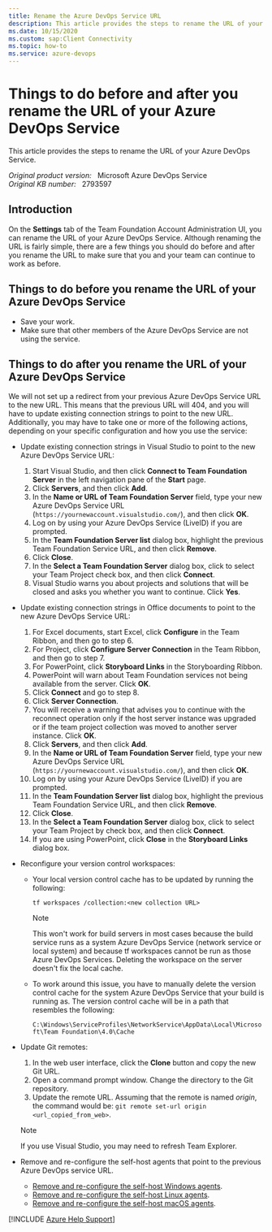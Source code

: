 ```yaml
---
title: Rename the Azure DevOps Service URL
description: This article provides the steps to rename the URL of your Azure DevOps Service.
ms.date: 10/15/2020
ms.custom: sap:Client Connectivity
ms.topic: how-to
ms.service: azure-devops
---
```

# Things to do before and after you rename the URL of your Azure DevOps Service

This article provides the steps to rename the URL of your Azure DevOps Service.

_Original product version:_ &nbsp; Microsoft Azure DevOps Service  
_Original KB number:_ &nbsp; 2793597

## Introduction

On the **Settings** tab of the Team Foundation Account Administration UI, you can rename the URL of your Azure DevOps Service. Although renaming the URL is fairly simple, there are a few things you should do before and after you rename the URL to make sure that you and your team can continue to work as before.

## Things to do before you rename the URL of your Azure DevOps Service

- Save your work.
- Make sure that other members of the Azure DevOps Service are not using the service.

## Things to do after you rename the URL of your Azure DevOps Service

We will not set up a redirect from your previous Azure DevOps Service URL to the new URL. This means that the previous URL will 404, and you will have to update existing connection strings to point to the new URL. Additionally, you may have to take one or more of the following actions, depending on your specific configuration and how you use the service:

- Update existing connection strings in Visual Studio to point to the new Azure DevOps Service URL:

  1. Start Visual Studio, and then click **Connect to Team Foundation Server** in the left navigation pane of the **Start** page.
  2. Click **Servers**, and then click **Add**.
  3. In the **Name or URL of Team Foundation Server** field, type your new Azure DevOps Service URL (`https://yournewaccount.visualstudio.com/`), and then click **OK**.
  4. Log on by using your Azure DevOps Service (LiveID) if you are prompted.
  5. In the **Team Foundation Server list** dialog box, highlight the previous Team Foundation Service URL, and then click **Remove**.
  6. Click **Close**.
  7. In the **Select a Team Foundation Server** dialog box, click to select your Team Project check box, and then click **Connect**.
  8. Visual Studio warns you about projects and solutions that will be closed and asks you whether you want to continue. Click **Yes**.

- Update existing connection strings in Office documents to point to the new Azure DevOps Service URL:

  1. For Excel documents, start Excel, click **Configure** in the Team Ribbon, and then go to step 6.
  2. For Project, click **Configure Server Connection** in the Team Ribbon, and then go to step 7.
  3. For PowerPoint, click **Storyboard Links** in the Storyboarding Ribbon.
  4. PowerPoint will warn about Team Foundation services not being available from the server. Click **OK**.
  5. Click **Connect** and go to step 8.
  6. Click **Server Connection**.
  7. You will receive a warning that advises you to continue with the reconnect operation only if the host server instance was upgraded or if the team project collection was moved to another server instance. Click **OK**.
  8. Click **Servers**, and then click **Add**.
  9. In the **Name or URL of Team Foundation Server** field, type your new Azure DevOps Service URL (`https://yournewaccount.visualstudio.com/`), and then click **OK**.
  10. Log on by using your Azure DevOps Service (LiveID) if you are prompted.
  11. In the **Team Foundation Server list** dialog box, highlight the previous Team Foundation Service URL, and then click **Remove**.
  12. Click **Close**.
  13. In the **Select a Team Foundation Server** dialog box, click to select your Team Project by check box, and then click **Connect**.
  14. If you are using PowerPoint, click **Close** in the **Storyboard Links** dialog box.

- Reconfigure your version control workspaces:

  - Your local version control cache has to be updated by running the following:
  
    ```console
    tf workspaces /collection:<new collection URL>
    ```

    > [!NOTE]
    > This won't work for build servers in most cases because the build service runs as a system Azure DevOps Service (network service or local system) and because tf workspaces cannot be run as those Azure DevOps Services. Deleting the workspace on the server doesn't fix the local cache.

  - To work around this issue, you have to manually delete the version control cache for the system Azure DevOps Service that your build is running as. The version control cache will be in a path that resembles the following:
  
    `C:\Windows\ServiceProfiles\NetworkService\AppData\Local\Microsoft\Team Foundation\4.0\Cache`

- Update Git remotes:
  1. In the web user interface, click the **Clone** button and copy the new Git URL.
  2. Open a command prompt window. Change the directory to the Git repository.
  3. Update the remote URL. Assuming that the remote is named _origin_, the command would be: `git remote set-url origin <url_copied_from_web>`.

  > [!NOTE]
  > If you use Visual Studio, you may need to refresh Team Explorer.

- Remove and re-configure the self-host agents that point to the previous Azure DevOps service URL.
  - [Remove and re-configure the self-host Windows agents](/azure/devops/pipelines/agents/v2-windows#remove-and-re-configure-an-agent).
  - [Remove and re-configure the self-host Linux agents](/azure/devops/pipelines/agents/v2-linux#remove-and-re-configure-an-agent).
  - [Remove and re-configure the self-host macOS agents](/azure/devops/pipelines/agents/v2-osx#remove-and-re-configure-an-agent).

[!INCLUDE [Azure Help Support](../../includes/azure-help-support.md)]
